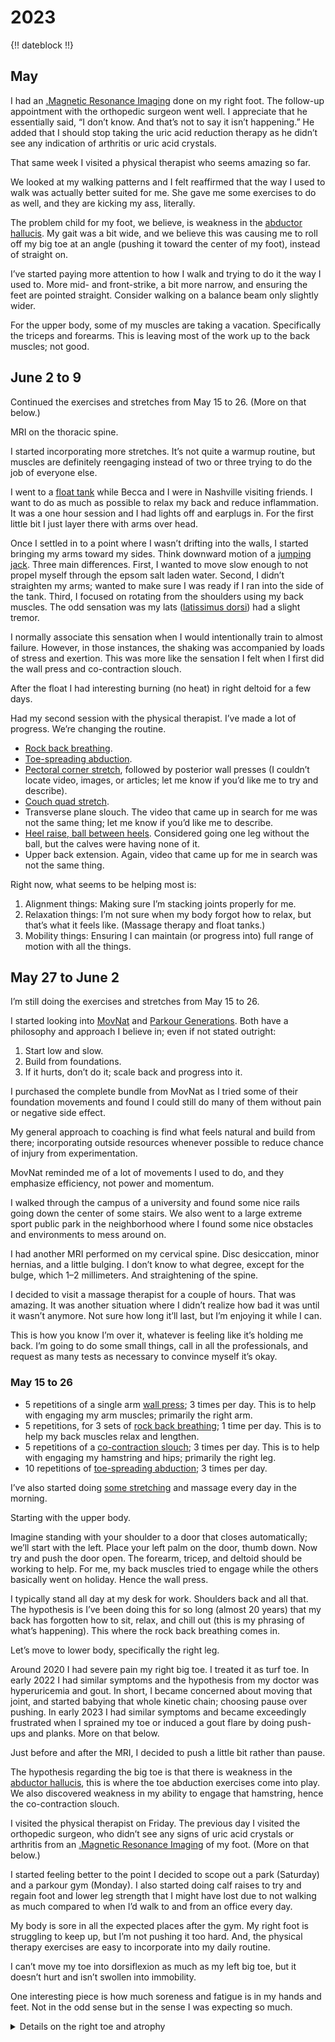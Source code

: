 # 2023

{!! dateblock !!}

## May

I had an [.Magnetic Resonance Imaging](MRI) done on my right foot. The follow-up appointment with the orthopedic surgeon went well. I appreciate that he essentially said, “I don’t know. And that’s not to say it isn’t happening.” He added that I should stop taking the uric acid reduction therapy as he didn’t see any indication of arthritis or uric acid crystals.

That same week I visited a physical therapist who seems amazing so far.

We looked at my walking patterns and I felt reaffirmed that the way I used to walk was actually better suited for me. She gave me some exercises to do as well, and they are kicking my ass, literally.

The problem child for my foot, we believe, is weakness in the [abductor hallucis](https://en.m.wikipedia.org/wiki/Abductor_hallucis_muscle). My gait was a bit wide, and we believe this was causing me to roll off my big toe at an angle (pushing it toward the center of my foot), instead of straight on.

I’ve started paying more attention to how I walk and trying to do it the way I used to. More mid- and front-strike, a bit more narrow, and ensuring the feet are pointed straight. Consider walking on a balance beam only slightly wider.

For the upper body, some of my muscles are taking a vacation. Specifically the triceps and forearms. This is leaving most of the work up to the back muscles; not good. 

## June 2 to 9

Continued the exercises and stretches from May 15 to 26. (More on that below.)

MRI on the thoracic spine.

I started incorporating more stretches. It’s not quite a warmup routine, but muscles are definitely reengaging instead of two or three trying to do the job of everyone else.

I went to a [float tank](https://www.floathorizen.com) while Becca and I were in Nashville visiting friends. I want to do as much as possible to relax my back and reduce inflammation. It was a one hour session and I had lights off and earplugs in. For the first little bit I just layer there with arms over head. 

Once I settled in to a point where I wasn’t drifting into the walls, I started bringing my arms toward my sides. Think downward motion of a [jumping jack](https://youtu.be/-O7z3ilCu-s). Three main differences. First, I wanted to move slow enough to not propel myself through the epsom salt laden water. Second, I didn’t straighten my arms; wanted to make sure I was ready if I ran into the side of the tank. Third, I focused on rotating from the shoulders using my back muscles. The odd sensation was my lats ([latissimus dorsi](https://en.m.wikipedia.org/wiki/Latissimus_dorsi_muscle)) had a slight tremor. 

I normally associate this sensation when I would intentionally train to almost failure. However, in those instances, the shaking was accompanied by loads of stress and exertion. This was more like the sensation I felt when I first did the wall press and co-contraction slouch.

After the float I had interesting burning (no heat) in right deltoid for a few days.

Had my second session with the physical therapist. I’ve made a lot of progress. We’re changing the routine.

- [Rock back breathing](https://youtu.be/hV5gOgG-pQY).
- [Toe-spreading abduction](https://youtu.be/qzPziUkbmQg).
- [Pectoral corner stretch](https://youtu.be/w3I3d1LuqOU), followed by posterior wall presses (I couldn’t locate video, images, or articles; let me know if you’d like me to try and describe).
- [Couch quad stretch](https://youtu.be/fHKndvWwenc).
- Transverse plane slouch. The video that came up in search for me was not the same thing; let me know if you’d like me to describe.
- [Heel raise, ball between heels](https://youtu.be/IzXhuC6WTAA). Considered going one leg without the ball, but the calves were having none of it.
- Upper back extension. Again, video that came up for me in search was not the same thing.

Right now, what seems to be helping most is:

1. Alignment things: Making sure I’m stacking joints properly for me.
2. Relaxation things: I’m not sure when my body forgot how to relax, but that’s what it feels like. (Massage therapy and float tanks.) 
2. Mobility things: Ensuring I can maintain (or progress into) full range of motion with all the things.

## May 27 to June 2

I’m still doing the exercises and stretches from May 15 to 26. 

I started looking into [MovNat](https://www.movnat.com) and [Parkour Generations](https://parkourgenerations.com). Both have a philosophy and approach I believe in; even if not stated outright:

1. Start low and slow.
2. Build from foundations.
3. If it hurts, don’t do it; scale back and progress into it.

I purchased the complete bundle from MovNat as I tried some of their foundation movements and found I could still do many of them without pain or negative side effect.

My general approach to coaching is find what feels natural and build from there; incorporating outside resources whenever possible to reduce chance of injury from experimentation.

MovNat reminded me of a lot of movements I used to do, and they emphasize efficiency, not power and momentum.

I walked through the campus of a university and found some nice rails going down the center of some stairs. We also went to a large extreme sport public park in the neighborhood where I found some nice obstacles and environments to mess around on.

I had another MRI performed on my cervical spine. Disc desiccation, minor hernias, and a little bulging. I don’t know to what degree, except for the bulge, which 1–2 millimeters. And straightening of the spine.

I decided to visit a massage therapist for a couple of hours. That was amazing. It was another situation where I didn’t realize how bad it was until it wasn’t anymore. Not sure how long it’ll last, but I’m enjoying it while I can.

This is how you know I’m over it, whatever is feeling like it’s holding me back. I’m going to do some small things, call in all the professionals, and request as many tests as necessary to convince myself it’s okay.

### May 15 to 26

- 5 repetitions of a single arm [wall press](https://youtu.be/jPb0kLLHcWY); 3 times per day. This is to help with engaging my arm muscles; primarily the right arm.
- 5 repetitions, for 3 sets of [rock back breathing](https://youtu.be/hV5gOgG-pQY); 1 time per day. This is to help my back muscles relax and lengthen.
- 5 repetitions of a [co-contraction slouch](https://youtu.be/W_ivfVy2Pn4); 3 times per day. This is to help with engaging my hamstring and hips; primarily the right leg.
- 10 repetitions of [toe-spreading abduction](https://youtu.be/qzPziUkbmQg); 3 times per day.

I’ve also started doing [some stretching](https://youtu.be/LRp6I5FtCQQ) and massage every day in the morning.

Starting with the upper body.

Imagine standing with your shoulder to a door that closes automatically; we’ll start with the left. Place your left palm on the door, thumb down. Now try and push the door open. The forearm, tricep, and deltoid should be working to help. For me, my back muscles tried to engage while the others basically went on holiday. Hence the wall press.

I typically stand all day at my desk for work. Shoulders back and all that. The hypothesis is I’ve been doing this for so long (almost 20 years) that my back has forgotten how to sit, relax, and chill out (this is my phrasing of what’s happening). This where the rock back breathing comes in.

Let’s move to lower body, specifically the right leg.

Around 2020 I had severe pain my right big toe. I treated it as turf toe. In early 2022 I had similar symptoms and the hypothesis from my doctor was hyperuricemia and gout. In short, I became concerned about moving that joint, and started babying that whole kinetic chain; choosing pause over pushing. In early 2023 I had similar symptoms and became exceedingly frustrated when I sprained my toe or induced a gout flare by doing push-ups and planks. More on that below.

Just before and after the MRI, I decided to push a little bit rather than pause. 

The hypothesis regarding the big toe is that there is weakness in the [abductor hallucis](https://www.kenhub.com/en/library/anatomy/abductor-hallucis-muscle), this is where the toe abduction exercises come into play. We also discovered weakness in my ability to engage that hamstring, hence the co-contraction slouch.

I visited the physical therapist on Friday. The previous day I visited the orthopedic surgeon, who didn’t see any signs of uric acid crystals or arthritis from an [.Magnetic Resonance Imaging](MRI) of my foot. (More on that below.)

I started feeling better to the point I decided to scope out a park (Saturday) and a parkour gym (Monday). I also started doing calf raises to try and regain foot and lower leg strength that I might have lost due to not walking as much compared to when I’d walk to and from an office every day.

My body is sore in all the expected places after the gym. My right foot is struggling to keep up, but I’m not pushing it too hard. And, the physical therapy exercises are easy to incorporate into my daily routine.

I can’t move my toe into dorsiflexion as much as my left big toe, but it doesn’t hurt and isn’t swollen into immobility.

One interesting piece is how much soreness and fatigue is in my hands and feet. Not in the odd sense but in the sense I was expecting so much.

<details><summary>Details on the right toe and atrophy</summary>

When I first experienced the pain, I figured it was turf toe. That was around 2020. It took about a week to get back to normal.

In early 2022 I chose a primary care physician. Got the go ahead to start exercising. I was talking with a friend and did an ankle to loosen up the right ankle. It sounded like I bit into a rice crispy treat. It didn’t hurt, but was disconcerting. 

I decided to take a walk. Was overly conscious of the right foot. The next day I had similar symptoms as in 2020.

My hypothesis was turf toe again. My primary care physician’s hypothesis was gout. Went for a uric acid test.

Normal range is 4–8 milligrams. I’ve never been over 8. According to The American College of Rheumatology, [uric acid reduction therapy](https://www.aafp.org/pubs/afp/issues/2021/0800/p209.html) should be started if uric acid serum levels go above 9. Last but not least, my understanding is gout is basically sand paper in the joint, and the more you move, the worse it can get.

I modified my diet. To be fair, I would have done that anyway. The concern about gout just expedited that change.

Being the empirical human I am, I asked if there was a way to see how much uric acid crystals were there. The answer was no.

This put me in a bind. How long should I wait to become active to minimize possible joint damage?

I went for the rest of the year without increasing activity levels. I had no more issues and tried not to think about it. 

The body is pretty intent about guarding and adapting to do so. As such, I’m pretty sure I ended up babying the right leg without being conscious of it.

I started putting together a care team and pit crew. And here we are.

</details>